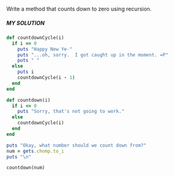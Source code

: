 Write a method that counts down to zero using recursion.

##### MY SOLUTION
```ruby
def countdownCycle(i)
  if i == 0
    puts "Happy New Ye-"
    puts "...oh, sorry.  I got caught up in the moment. =P"
    puts " "
  else
    puts i
    countdownCycle(i - 1)
  end
end

def countdown(i)
  if i <= 0
    puts "Sorry, that's not going to work."
  else
    countdownCycle(i)
  end
end

puts "Okay, what number should we count down from?"
num = gets.chomp.to_i
puts "\n"

countdown(num)
```